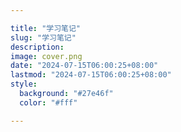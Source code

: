 ```yaml
---

title: "学习笔记"
slug: "学习笔记"
description: 
image: cover.png
date: "2024-07-15T06:00:25+08:00"
lastmod: "2024-07-15T06:00:25+08:00"
style:
  background: "#27e46f"
  color: "#fff"

---
```

